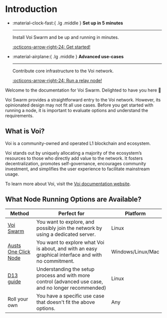 # Introduction

<div class="grid cards" markdown>

  - :material-clock-fast:{ .lg .middle } __Set up in 5 minutes__

    ---

    Install Voi Swarm and be up and running in minutes.

    [:octicons-arrow-right-24: Get started!](../../installation/system-requirements/)

  - :material-airplane:{ .lg .middle } __Advanced use-cases__

    ---

    Contribute core infrastructure to the Voi network.

    [:octicons-arrow-right-24:  Run a relay node!](../../advanced-node-running/relay-node/)
</div>

Welcome to the documentation for Voi Swarm. Delighted to have you here :tophat:

Voi Swarm provides a straightforward entry to the Voi network. However, its opinionated design may not fit all use cases.
Before you get started with running a node, it is important to evaluate options and understand the requirements.

## What is Voi?

Voi is a community-owned and operated L1 blockchain and ecosystem.

Voi stands out
by uniquely allocating a majority of the ecosystem’s resources to those who directly add value to the network.
It fosters decentralization, promotes self-governance, encourages community investment,
and simplifies the user experience to facilitate mainstream usage.

To learn more about Voi, visit the [Voi documentation website](https://docs.voi.network).

## What Node Running Options are Available?

| Method                                                                | Perfect for                                                                                          | Platform          |
|-----------------------------------------------------------------------|------------------------------------------------------------------------------------------------------|-------------------|
| [Voi Swarm](../../installation/system-requirements)                   | You want to explore, and possibly join the network by using a dedicated server.                      | Linux             |
| [Austs One Click Node](https://github.com/AustP/austs-one-click-node) | You want to explore what Voi is about, and with an easy graphical interface and with no commitment.  | Windows/Linux/Mac |
| [D13 guide](https://d13.co/posts/set-up-voi-participation-node/)      | Understanding the setup process and with more control (advanced use case, and no longer recommended) | Linux             |
| Roll your own                                                         | You have a specific use case that doesn't fit the above options.                                     | Any               |
